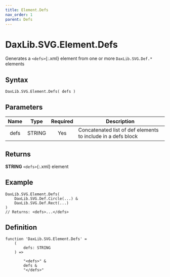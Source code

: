 ```yaml
---
title: Element.Defs
nav_order: 1
parent: Defs
---
```


# DaxLib.SVG.Element.Defs

Generates a `<defs>`{:.xml} element from one or more `DaxLib.SVG.Def.*` elements

## Syntax

```dax
DaxLib.SVG.Element.Defs( defs )
```

## Parameters

| Name | Type   | Required | Description                                                    |
|:---:|:---:|:---:|---|
| defs | <span class="type-label string">STRING</span> | Yes      | Concatenated list of def elements to include in a defs block   |

## Returns

<span class="type-label string">**STRING**</span> `<defs>`{:.xml} element

## Example

```dax
DaxLib.SVG.Element.Defs(
	DaxLib.SVG.Def.Circle(...) &
	DaxLib.SVG.Def.Rect(...)
)
// Returns: <defs>...</defs>
```

## Definition

```dax
function 'DaxLib.SVG.Element.Defs' = 
    (
        defs: STRING
    ) =>

        "<defs>" &
        defs &
        "</defs>"
```